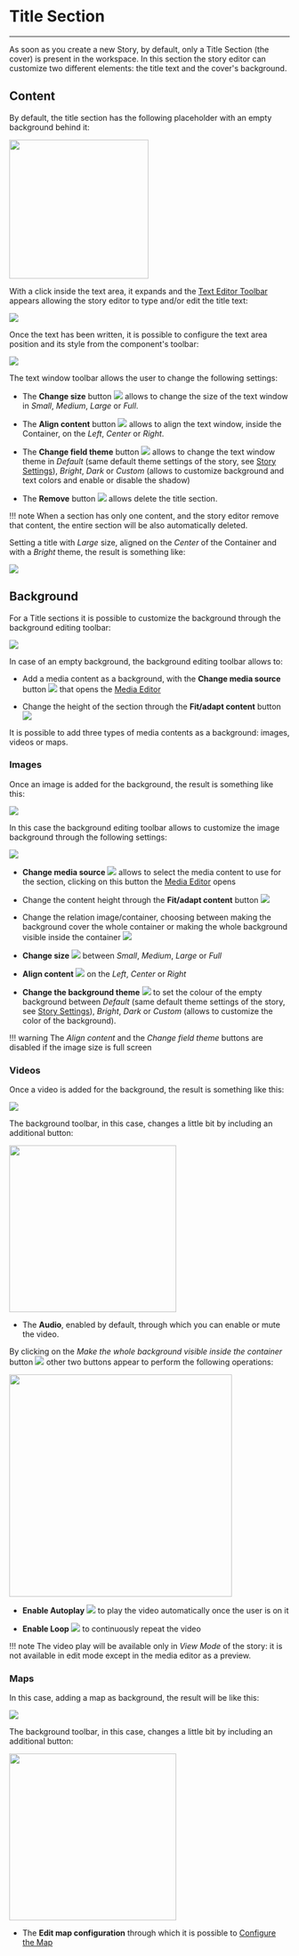 # Title Section
**********************

As soon as you create a new Story, by default, only a Title Section (the cover) is present in the workspace. In this section the story editor can customize two different elements: the title text and the cover's background.

## Content

By default, the title section has the following placeholder with an empty background behind it:

<img src="../img/title-section/text-window.jpg" class="ms-docimage" style="width:250px"/>

With a click inside the text area, it expands and the [Text Editor Toolbar](text-editor-toolbar.md) appears allowing the story editor to type and/or edit the title text:

<img src="../img/title-section/rich-text.jpg" class="ms-docimage"/>

Once the text has been written, it is possible to configure the text area position and its style from the component's toolbar: 

<img src="../img/title-section/textwin-toolbar.jpg" class="ms-docimage"/>

The text window toolbar allows the user to change the following settings:

* The **Change size** button <img src="../img/button/change-size.jpg" class="ms-docbutton"/>  allows to change the size of the text window in *Small*, *Medium*, *Large* or *Full*.

* The **Align content** button <img src="../img/button/align-content.jpg" class="ms-docbutton"/>  allows to align the text window, inside the Container, on the *Left*, *Center* or *Right*.

* The **Change field theme** button <img src="../img/button/change-theme.jpg" class="ms-docbutton"/> allows to change the text window theme in *Default* (same default theme settings of the story, see [Story Settings](story-setting.md)), *Bright*, *Dark* or *Custom* (allows to customize background and text colors and enable or disable the shadow)

* The **Remove** button <img src="../img/button/remove.jpg" class="ms-docbutton"/> allows delete the title section.

!!! note
    When a section has only one content, and the story editor remove that content, the entire section will be also automatically deleted.

Setting a title with *Large* size, aligned on the *Center* of the Container and with a *Bright* theme, the result is something like: 

<img src="../img/title-section/title-text.jpg" class="ms-docimage"/>

## Background

For a Title sections it is possible to customize the background through the background editing toolbar:

<img src="../img/title-section/bck-editor-toolbar.jpg" class="ms-docimage"/>

In case of an empty background, the background editing toolbar allows to:

* Add a media content as a background, with the **Change media source** button <img src="../img/button/change-media.jpg" class="ms-docbutton"/> that opens the [Media Editor](media-editor-window.md)

* Change the height of the section through the **Fit/adapt content** button <img src="../img/button/fit-adapt-content.jpg" class="ms-docbutton"/>

It is possible to add three types of media contents as a background: images, videos or maps.

### Images

Once an image is added for the background, the result is something like this:

<img src="../img/title-section/img-applied.jpg" class="ms-docimage"/>

In this case the background editing toolbar allows to customize the image background through the following settings:

<img src="../img/title-section/img-bck-toolbar.jpg" class="ms-docimage"/>

* **Change media source** <img src="../img/button/change-media.jpg" class="ms-docbutton"/> allows to select the media content to use for the section, clicking on this button the [Media Editor](media-editor-window.md) opens

* Change the content height through the **Fit/adapt content** button <img src="../img/button/fit-adapt-content.jpg" class="ms-docbutton"/>

* Change the relation image/container, choosing between making the background cover the whole container or making the whole background visible inside the container <img src="../img/button/fit-img-container.jpg" class="ms-docbutton"/>

* **Change size** <img src="../img/button/change-size3.jpg" class="ms-docbutton"/> between *Small*, *Medium*, *Large* or *Full*

* **Align content** <img src="../img/button/align3.jpg" class="ms-docbutton"/> on the *Left*, *Center* or *Right*

* **Change the background theme** <img src="../img/button/change-field-theme.jpg" class="ms-docbutton"/> to set the colour of the empty background between *Default* (same default theme settings of the story, see [Story Settings](story-setting.md)), *Bright*, *Dark* or *Custom* (allows to customize the color of the background).

!!! warning
    The *Align content* and the *Change field theme* buttons are disabled if the image size is full screen

### Videos

Once a video is added for the background, the result is something like this:

<img src="../img/title-section/video-applied.jpg" class="ms-docimage"/>

The background toolbar, in this case, changes a little bit by including an additional button:

<img src="../img/title-section/video-bck-toolbar.jpg" class="ms-docimage" style="width:300px"/>

* The **Audio**, enabled by default, through which you can enable or mute the video.

By clicking on the *Make the whole background visible inside the container* button <img src="../img/button/fit-img-container.jpg" class="ms-docbutton"/> other two buttons appear to perform the following operations:

<img src="../img/title-section/viedo-toolbar.jpg" class="ms-docimage" style="width:400px"/>

* **Enable Autoplay** <img src="../img/button/autoplay-button.jpg" class="ms-docbutton"/> to play the video automatically once the user is on it

* **Enable Loop** <img src="../img/button/loop-botton.jpg" class="ms-docbutton"/> to continuously repeat the video

!!! note
    The video play will be available only in *View Mode* of the story: it is not available in edit mode except in the media editor as a preview.

### Maps

In this case, adding a map as background, the result will be like this:

<img src="../img/title-section/map-background.jpg" class="ms-docimage"/>

The background toolbar, in this case, changes a little bit by including an additional button:

<img src="../img/title-section/map-toolbar.jpg" class="ms-docimage" style="width:300px"/>

* The **Edit map configuration** through which it is possible to [Configure the Map](configure-map.md)
